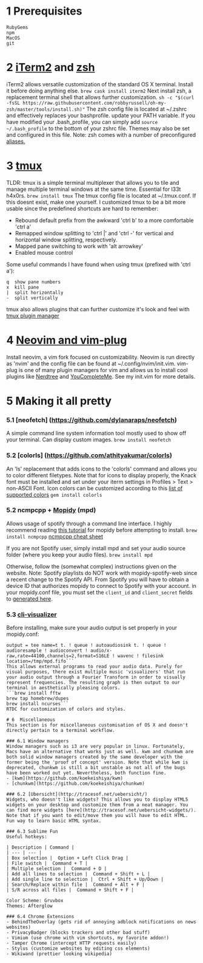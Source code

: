 # 1 Prerequisites
```Homebrew
RubyGems
npm
MacOS
git
```

# 2 [iTerm2](https://www.iterm2.com/) and [zsh](https://ohmyz.sh/)
iTerm2 allows versatile customization of the standard OS X terminal. Install it before doing anything else.
`brew cask install iterm2`
Next install zsh, a replacement terminal shell that allows further customization.
`sh -c "$(curl -fsSL https://raw.githubusercontent.com/robbyrussell/oh-my-zsh/master/tools/install.sh)"`
The zsh config file is located at ~/.zshrc and effectively replaces your bashprofile. update your PATH variable. If you have modified your .bash_profile, you can simply add 
`source ~/.bash_profile`
to the bottom of your zshrc file. Themes may also be set and configured in this file.
Note: zsh comes with a number of preconfigured [aliases.](https://github.com/robbyrussell/oh-my-zsh/wiki/Cheatsheet)

# 3 [tmux](https://github.com/tmux/tmux/wiki)
TLDR: tmux is a simple terminal multiplexer that allows you to tile and manage multiple terminal windows at the same time. Essential for l33t h4x0rs.
`brew install tmux`
The tmux config file is located at ~/.tmux.conf. If this doesnt exist, make one yourself. I customized tmux to be a bit more usable since the predefined shortcuts are hard to remember:
- Rebound default prefix from the awkward 'ctrl b' to a more comfortable 'ctrl a'
- Remapped window splitting to 'ctrl |' and 'ctrl -' for vertical and horizontal window splitting, respectively. 
- Mapped pane switching to work with 'alt arrowkey'
- Enabled mouse control

Some useful commands I have found when using tmux (prefixed with 'ctrl a'):
```o  swap panes
q  show pane numbers
x  kill pane
|  split horizontally
-  split vertically
```

tmux also allows plugins that can further customize it's look and feel with 
[tmux plugin manager](https://github.com/tmux-plugins/tpm)

# 4  [Neovim and vim-plug](https://github.com/neovim/neovim)
Install neovim, a vim fork focused on customizability. Neovim is run directly as 'nvim' and the config file can be found at ~/.config/nvim/init.vim. 
vim-plug is  one of many plugin managers for vim and allows us to install cool plugins like [Nerdtree](https://github.com/scrooloose/nerdtree) and [YouCompleteMe](https://github.com/Valloric/YouCompleteMe). See my init.vim for more details. 

# 5  Making it all pretty

### 5.1  [neofetch] (https://github.com/dylanaraps/neofetch)
A simple command line system information tool mostly used to show off your terminal. Can display custom images. 
`brew install neofetch`

### 5.2  [colorls] (https://github.com/athityakumar/colorls)
An 'ls' replacement that adds icons to the 'colorls' command and allows you to color different filetypes. Note that for icons to display properly, the Knack font must be installed and set under your iterm settings in Profiles > Text > non-ASCII Font. Icon colors can be customized according to this [list of supported colors](https://github.com/sickill/rainbow#color-list)
`gem install colorls`

### 5.2  ncmpcpp + [Mopidy](https://www.mopidy.com/) (mpd) 
Allows usage of spotify through a command line interface. I highly recommend reading [this tutorial](https://www.brettgardiner.net/play-and-visual-spotify-music-in-terminal) for mopidy before attempting to install. 
`brew install ncmpcpp`
[ncmpcpp cheat sheet](https://pkgbuild.com/~jelle/ncmpcpp/)

If you are not Spotify user, simply install mpd and set your audio source folder (where you keep your audio files). 
`brew install mpd`

Otherwise, follow the (somewhat complex) instructions given on the website. 
Note: Spotify playlists do NOT work with mopidy-spotify-web since a recent change to the Spotify API. 
From Spotify you will have to obtain a device ID that authorizes mopidy to connect to Spotify with your account. in your mopidy.conf file, you must set the `client_id` and `client_secret` fields to [generated here](ttps://www.mopidy.com/authenticate/#spotify). 

### 5.3 [cli-visualizer](https://github.com/dpayne/cli-visualizer)
Before installing, make sure your audio output is set properly in your mopidy.conf: 
```[audio]
output = tee name=t t. ! queue ! autoaudiosink t. ! queue ! audioresample ! audioconvert ! audio/x-raw,rate=44100,channels=2,format=S16LE ! wavenc ! filesink location=/tmp/mpd.fifo```
This allows external programs to read your audio data. Purely for visual purposes, there exist multiple music 'visualizers' that run your audio output through a Fourier Transform in order to visually represent frequencies. The resulting graph is then output to our terminal in aesthetically pleasing colors. 
```brew install fftw
brew tap homebrew/dupes
brew install ncurses```
RTDC for customization of colors and styles.

# 6  Miscellaneous
This section is for miscellaneous customisation of OS X and doesn't directly pertain to a terminal workflow. 

### 6.1 Window managers
Window managers such as i3 are very popular in linux. Fortunately, Macs have an alternative that works just as well. kwm and chunkwm are both solid window managers created by the same developer with the former being the 'proof of concept' version. Note that while kwm is deprecated, chunkwm is still a bit unstable as not all of the bugs have been worked out yet. Nevertheless, both function fine. 
- [kwm](https://github.com/koekeishiya/kwm)
- [chunkwm](https://github.com/koekeishiya/chunkwm)

### 6.2 [Ubersicht](http://tracesof.net/uebersicht/)
Widgets, who doesn't like widgets? This allows you to display HTML5 widgets on your desktop and customize them from a neat manager. You can find more widgets [here](http://tracesof.net/uebersicht-widgets/). Note that if you want to edit/move them you will have to edit HTML. Fun way to learn basic HTML syntax.

### 6.3 Sublime Fun
Useful hotkeys:

| Description | Command |
| --- | --- |
| Box selection |  Option + Left Click Drag |
| File switch |  Command + T |
| Multiple selection |  Command + D |
| Add all lines to selection |  Command + Shift + L |
| Add single line to selection |  Ctrl + Shift + Up/Down |
| Search/Replace within file |  Command + Alt + F |
| S/R across all files |  Command + Shift + F |

Color Scheme: Gruvbox
Themes: Afterglow

### 6.4 Chrome Extensions
- BehindTheOverlay (gets rid of annoying adblock notifications on news websites)
- PrivacyBadger (blocks trackers and other bad stuff)
- Vimium (use chrome with vim shortcuts, my favorite addon!)
- Tamper Chrome (intercept HTTP requests easily)
- Stylus (customize websites by editing css elements)
- Wikiwand (prettier looking wikipedia) 
